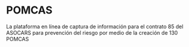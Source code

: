 POMCAS
======

La plataforma en línea de captura de información para el contrato 85 del ASOCARS para prevención del riesgo por medio de la creación de 130 POMCAS
